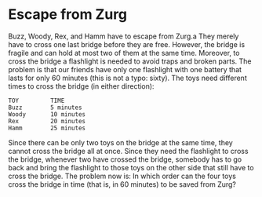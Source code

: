 # Escape from Zurg

Buzz, Woody, Rex, and Hamm have to escape from Zurg.a They merely have to cross
one last bridge before they are free. However, the bridge is fragile and can
hold at most two of them at the same time. Moreover, to cross the bridge a
flashlight is needed to avoid traps and broken parts. The problem is that our
friends have only one flashlight with one battery that lasts for only 60
minutes (this is not a typo: sixty). The toys need different times to cross the
bridge (in either direction):

    TOY         TIME
    Buzz        5 minutes
    Woody       10 minutes
    Rex         20 minutes
    Hamm        25 minutes

Since there can be only two toys on the bridge at the same time, they cannot
cross the bridge all at once. Since they need the flashlight to cross the
bridge, whenever two have crossed the bridge, somebody has to go back and bring
the flashlight to those toys on the other side that still have to cross the
bridge. The problem now is: In which order can the four toys cross the bridge
in time (that is, in 60 minutes) to be saved from Zurg?

